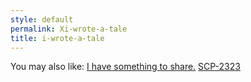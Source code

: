 ```yaml
---
style: default
permalink: Xi-wrote-a-tale
title: i-wrote-a-tale
---
```

You may also like:
[I have something to share.](http://scp-wiki.net/i-have-something-to-share)
[SCP-2323](http://scp-wiki.net/scp-2323)